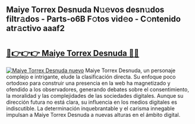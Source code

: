 ## Maiye Torrex Desnuda N𝚞𝚎vos desn𝚞dos filtr𝚊dos - Parts-o6B F𝚘tos vid𝚎o - C𝚘ntenido atr𝚊ctivo aaaf2

# <h2><a href="http://mb9mhj.tromn.icu/?c=Maiye+Torrex+Desnuda">🔗👉👉👉 Maiye Torrex Desnuda 🔗🔗</a></h2>

[![Maiye Torrex Desnuda nuevo](https://i.imgur.com/pEAQMta.gif)](http://mb9mhj.tromn.icu/?c=Maiye+Torrex+Desnuda)
Maiye Torrex Desnuda, un personaje complejo e intrigante, elude la clasificación directa. Su enfoque poco ortodoxo para construir una presencia en la web ha magnetizado y ofendido a los observadores, generando debates sobre el consentimiento, la moralidad y las complejidades de las sociedades digitales. Aunque su dirección futura no está clara, su influencia en los medios digitales es indiscutible. La determinación inquebrantable y el carisma innegable impulsan a Maiye Torrex Desnuda a nuevas alturas en el ámbito digital.
